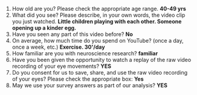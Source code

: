 1. How old are you? Please check the appropriate age range. **40-49 yrs**  
2. What did you see? Please describe, in your own words, the video clip you just watched. **Little children playing with each other. Someone opening up a kinder egg.**  
3. Have you seen any part of this video before? **No**  
4. On average, how much time do you spend on YouTube? (once a day, once a week, etc.) **Exercise. 30'/day**  
5. How familiar are you with neuroscience research? **familiar**  
6. Have you been given the opportunity to watch a replay of the raw video recording of your eye movements? **YES**  
7. Do you consent for us to save, share, and use the raw video recording of your eyes? Please check the appropriate box: **Yes**  
8. May we use your survey answers as part of our analysis? **YES**  
